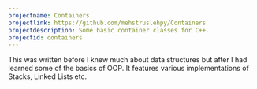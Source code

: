 ```yaml
---
projectname: Containers
projectlink: https://github.com/mehstruslehpy/Containers
projectdescription: Some basic container classes for C++.
projectid: containers
---
```

This was written before I knew much about data structures but after I had learned some of the basics of OOP. It features various implementations of Stacks, Linked Lists etc.
